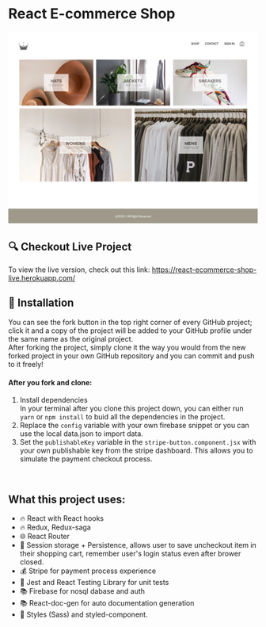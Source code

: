 # React E-commerce Shop
![homepage screenshot](src/assets/homepage-screenshot.png)


## :mag: Checkout Live Project
To view the live version, check out this link: https://react-ecommerce-shop-live.herokuapp.com/

## :rocket: Installation
You can see the fork button in the top right corner of every GitHub project; click it and a copy of the project will be added to your GitHub profile under the same name as the original project.  
After forking the project, simply clone it the way you would from the new forked project in your own GitHub repository and you can commit and push to it freely!
#### After you fork and clone:
1. Install dependencies  
   In your terminal after you clone this project down, you can either run `yarn` or `npm install` to buid all the dependencies in the project.
2. Replace the `config` variable with your own firebase snippet or you can use the local data.json to import data.
3. Set the `publishableKey` variable in the `stripe-button.component.jsx` with your own publishable key from the stripe dashboard. This allows you to simulate the payment checkout process.
   
<br />

## What this project uses:
- :fire: React with React hooks
- :fire: Redux, Redux-saga
- :globe_with_meridians: React Router
- :key: Session storage + Persistence, allows user to save uncheckout item in their shopping cart, remember user's login status even after brower closed. 
- :moneybag: Stripe for payment process experience
- :rotating_light: Jest and React Testing Library for unit tests
- :books: Firebase for nosql dabase and auth
- :books: React-doc-gen for auto documentation generation
- :rose: Styles (Sass) and styled-component.
